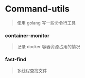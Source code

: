 # Command-utils
> 使用 golang 写一些命令行工具

### container-monitor
> 记录 docker 容器资源占用的情况

### fast-find 
> 多线程查找文件